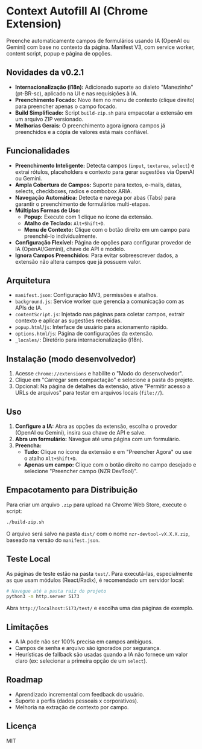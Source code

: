 # Context Autofill AI (Chrome Extension)

Preenche automaticamente campos de formulários usando IA (OpenAI ou Gemini) com base no contexto da página. Manifest V3, com service worker, content script, popup e página de opções.

## Novidades da v0.2.1
- **Internacionalização (i18n):** Adicionado suporte ao dialeto "Manezinho" (pt-BR-sc), aplicado na UI e nas requisições à IA.
- **Preenchimento Focado:** Novo item no menu de contexto (clique direito) para preencher apenas o campo focado.
- **Build Simplificado:** Script `build-zip.sh` para empacotar a extensão em um arquivo ZIP versionado.
- **Melhorias Gerais:** O preenchimento agora ignora campos já preenchidos e a cópia de valores está mais confiável.

## Funcionalidades
- **Preenchimento Inteligente:** Detecta campos (`input`, `textarea`, `select`) e extrai rótulos, placeholders e contexto para gerar sugestões via OpenAI ou Gemini.
- **Ampla Cobertura de Campos:** Suporte para textos, e-mails, datas, selects, checkboxes, radios e combobox ARIA.
- **Navegação Automática:** Detecta e navega por abas (Tabs) para garantir o preenchimento de formulários multi-etapas.
- **Múltiplas Formas de Uso:**
  - **Popup:** Execute com 1 clique no ícone da extensão.
  - **Atalho de Teclado:** `Alt+Shift+D`.
  - **Menu de Contexto:** Clique com o botão direito em um campo para preenchê-lo individualmente.
- **Configuração Flexível:** Página de opções para configurar provedor de IA (OpenAI/Gemini), chave de API e modelo.
- **Ignora Campos Preenchidos:** Para evitar sobreescrever dados, a extensão não altera campos que já possuem valor.

## Arquitetura
- `manifest.json`: Configuração MV3, permissões e atalhos.
- `background.js`: Service worker que gerencia a comunicação com as APIs de IA.
- `contentScript.js`: Injetado nas páginas para coletar campos, extrair contexto e aplicar as sugestões recebidas.
- `popup.html`/`js`: Interface de usuário para acionamento rápido.
- `options.html`/`js`: Página de configurações da extensão.
- `_locales/`: Diretório para internacionalização (i18n).

## Instalação (modo desenvolvedor)
1. Acesse `chrome://extensions` e habilite o "Modo do desenvolvedor".
2. Clique em "Carregar sem compactação" e selecione a pasta do projeto.
3. Opcional: Na página de detalhes da extensão, ative "Permitir acesso a URLs de arquivos" para testar em arquivos locais (`file://`).

## Uso
1. **Configure a IA:** Abra as opções da extensão, escolha o provedor (OpenAI ou Gemini), insira sua chave de API e salve.
2. **Abra um formulário:** Navegue até uma página com um formulário.
3. **Preencha:**
   - **Tudo:** Clique no ícone da extensão e em "Preencher Agora" ou use o atalho `Alt+Shift+D`.
   - **Apenas um campo:** Clique com o botão direito no campo desejado e selecione "Preencher campo (NZR DevTool)".

## Empacotamento para Distribuição
Para criar um arquivo `.zip` para upload na Chrome Web Store, execute o script:

```bash
./build-zip.sh
```

O arquivo será salvo na pasta `dist/` com o nome `nzr-devtool-vX.X.X.zip`, baseado na versão do `manifest.json`.

## Teste Local
As páginas de teste estão na pasta `test/`. Para executá-las, especialmente as que usam módulos (React/Radix), é recomendado um servidor local:

```bash
# Navegue até a pasta raiz do projeto
python3 -m http.server 5173
```

Abra `http://localhost:5173/test/` e escolha uma das páginas de exemplo.

## Limitações
- A IA pode não ser 100% precisa em campos ambíguos.
- Campos de senha e arquivo são ignorados por segurança.
- Heurísticas de fallback são usadas quando a IA não fornece um valor claro (ex: selecionar a primeira opção de um `select`).

## Roadmap
- Aprendizado incremental com feedback do usuário.
- Suporte a perfis (dados pessoais x corporativos).
- Melhoria na extração de contexto por campo.

## Licença
MIT